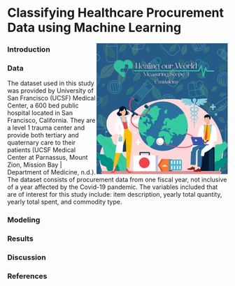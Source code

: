 # Classifying Healthcare Procurement Data using Machine Learning  
<img align="right" width="300" height="300" src="/assets/IMG/ML class final proj logo.png">

### Introduction

### Data
The dataset used in this study was provided by University of San Francisco (UCSF) Medical Center, a 600 bed public hospital located in San Francisco, California. They are a level 1 trauma center and provide both tertiary and quaternary care to their patients (UCSF Medical Center at Parnassus, Mount Zion, Mission Bay | Department of Medicine, n.d.). The dataset consists of procurement data from one fiscal year, not inclusive of a year affected by the Covid-19 pandemic. The variables included that are of interest for this study include: item description, yearly total quantity, yearly total spent, and commodity type.
### Modeling

### Results

### Discussion

### References
